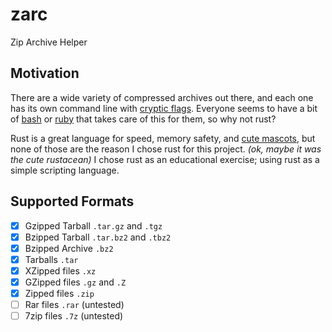 # zarc
Zip Archive Helper

## Motivation
There are a wide variety of compressed archives out there, and each one
has its own command line with [cryptic flags](https://xkcd.com/1168/).
Everyone seems to have a bit of
[bash](https://blog.logentries.com/2012/12/how-to-extract-any-archive/)
or [ruby](https://gist.github.com/martinus/2226) that takes care of
this for them, so why not rust?

Rust is a great language for speed, memory safety, and
[cute mascots](http://www.rustacean.net/assets/rustacean-orig-gesture.png),
but none of those are the reason I chose rust for this project.
_(ok, maybe it was the cute rustacean)_ I chose rust as an educational
exercise; using rust as a simple scripting language.

## Supported Formats
- [x] Gzipped Tarball `.tar.gz` and `.tgz`
- [x] Bzipped Tarball `.tar.bz2` and `.tbz2`
- [x] Bzipped Archive `.bz2`
- [x] Tarballs `.tar`
- [x] XZipped files `.xz`
- [x] GZipped files `.gz` and `.Z`
- [x] Zipped files `.zip`
- [ ] Rar files `.rar` (untested)
- [ ] 7zip files `.7z` (untested)

